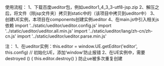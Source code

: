 使用流程：
1、下载百度ueditor包，例如ueditor1_4_3_3-utf8-jsp.zip
2、解压之后，将文件（除jsp文件夹）拷贝到static中的（该项目中拷贝到ueditor中）
3、创建UE实例，本项目在components创建实例ueditor
4、在main.js中引入相关js依赖
   import '../static/ueditor/ueditor.config.js'
   import '../static/ueditor/ueditor.all.min.js'
   import '../static/ueditor/lang/zh-cn/zh-cn.js'
   import '../static/ueditor/ueditor.parse.min.js'

注：
1、在ueditor实例：this.editor = window.UE.getEditor('editor', this.config) // 初始化UE，添加‘window’防止报错
2、在UE实例中，需要
  destroyed () {
    this.editor.destroy()
  }
  防止ue被多次重复创建
